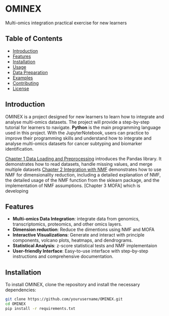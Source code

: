 # OMINEX
Multi-omics integration practical exercise for new learners

## Table of Contents

- [Introduction](#introduction)
- [Features](#features)
- [Installation](#installation)
- [Usage](#usage)
- [Data Preparation](#data-preparation)
- [Examples](#examples)
- [Contributing](#contributing)
- [License](#license)

## Introduction

OMINEX is a project designed for new learners to learn how to integrate and analyse multi-omics datasets. The project will provide a step-by-step tutorial for learners to navigate. **Python** is the main programming language used in this project. With the JupyterNotebook, users can practice to improve their programming skills and understand how to integrate and analyse multi-omics datasets for cancer subtyping and biomarker identification.

[Chapter 1 Data Loading and Preprocessing](https://github.com/WanbingZeng/OMINEX/blob/main/Chapeter%201%20Data%20Loading%20and%20Preprocessing.ipynb) introduces the Pandas library. It demonstrates how to read datasets, handle missing values, and merge multiple datasets
[Chapter 2 Integration with NMF](https://github.com/WanbingZeng/OMINEX/blob/main/Chapter%202%20Integration%20with%20NMF.ipynb) demonstrates how to use NMF for dimensionality reduction, including a detailed explanation of NMF, the detailed usage of the NMF function from the sklearn package, and the implementation of NMF assumptions.
[Chapter 3 MOFA] which is developing

## Features

- **Multi-omics Data Integration**: integrate data from genomics, transcriptomics, proteomics, and other omics layers.
- **Dimension reduction**: Reduce the dimentions using NMF and MOFA
- **Interactive Visualizations**: Generate and interact with principle components, volcano plots, heatmaps, and dendrograms.
- **Statistical Analysis**: z-score statistical tests and NMF implementaion
- **User-friendly Interface**: Easy-to-use interface with step-by-step instructions and comprehensive documentation.

## Installation

To install OMINEX, clone the repository and install the necessary dependencies:

```bash
git clone https://github.com/yourusername/OMINEX.git
cd OMINEX
pip install -r requirements.txt

